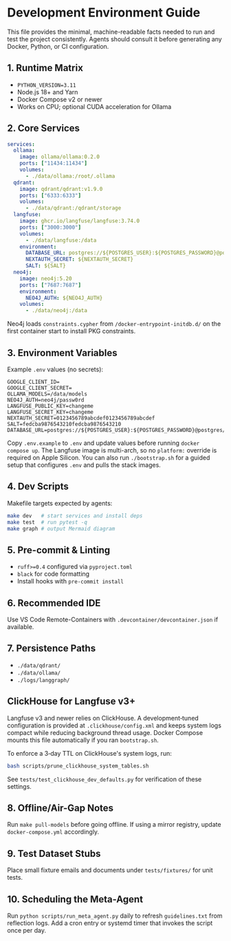 # Development Environment Guide

This file provides the minimal, machine-readable facts needed to run and test the project consistently. Agents should consult it before generating any Docker, Python, or CI configuration.

## 1. Runtime Matrix
- `PYTHON_VERSION=3.11`
- Node.js 18+ and Yarn
- Docker Compose v2 or newer
- Works on CPU; optional CUDA acceleration for Ollama

## 2. Core Services
```yaml
services:
  ollama:
    image: ollama/ollama:0.2.0
    ports: ["11434:11434"]
    volumes:
      - ./data/ollama:/root/.ollama
  qdrant:
    image: qdrant/qdrant:v1.9.0
    ports: ["6333:6333"]
    volumes:
      - ./data/qdrant:/qdrant/storage
  langfuse:
    image: ghcr.io/langfuse/langfuse:3.74.0
    ports: ["3000:3000"]
    volumes:
      - ./data/langfuse:/data
    environment:
      DATABASE_URL: postgres://${POSTGRES_USER}:${POSTGRES_PASSWORD}@postgres/${POSTGRES_DB}
      NEXTAUTH_SECRET: ${NEXTAUTH_SECRET}
      SALT: ${SALT}
  neo4j:
    image: neo4j:5.20
    ports: ["7687:7687"]
    environment:
      NEO4J_AUTH: ${NEO4J_AUTH}
    volumes:
      - ./data/neo4j:/data
```

Neo4j loads `constraints.cypher` from `/docker-entrypoint-initdb.d/` on the first
container start to install PKG constraints.

## 3. Environment Variables
Example `.env` values (no secrets):
```env
GOOGLE_CLIENT_ID=
GOOGLE_CLIENT_SECRET=
OLLAMA_MODELS=/data/models
NEO4J_AUTH=neo4j/passw0rd
LANGFUSE_PUBLIC_KEY=changeme
LANGFUSE_SECRET_KEY=changeme
NEXTAUTH_SECRET=0123456789abcdef0123456789abcdef
SALT=fedcba9876543210fedcba9876543210
DATABASE_URL=postgres://${POSTGRES_USER}:${POSTGRES_PASSWORD}@postgres/${POSTGRES_DB}
```
Copy `.env.example` to `.env` and update values before running `docker compose up`.
The Langfuse image is multi-arch, so no `platform:` override is required on Apple Silicon.
You can also run `./bootstrap.sh` for a guided setup that configures `.env` and pulls the stack images.

## 4. Dev Scripts
Makefile targets expected by agents:
```bash
make dev   # start services and install deps
make test  # run pytest -q
make graph # output Mermaid diagram
```

## 5. Pre-commit & Linting
- `ruff>=0.4` configured via `pyproject.toml`
- `black` for code formatting
- Install hooks with `pre-commit install`

## 6. Recommended IDE
Use VS Code Remote-Containers with `.devcontainer/devcontainer.json` if available.

## 7. Persistence Paths
- `./data/qdrant/`
- `./data/ollama/`
- `./logs/langgraph/`

## ClickHouse for Langfuse v3+

Langfuse v3 and newer relies on ClickHouse. A development‑tuned configuration
is provided at `.clickhouse/config.xml` and keeps system logs compact while
reducing background thread usage. Docker Compose mounts this file automatically
if you ran `bootstrap.sh`.

To enforce a 3‑day TTL on ClickHouse's system logs, run:

```bash
bash scripts/prune_clickhouse_system_tables.sh
```

See `tests/test_clickhouse_dev_defaults.py` for verification of these settings.

## 8. Offline/Air-Gap Notes
Run `make pull-models` before going offline. If using a mirror registry, update `docker-compose.yml` accordingly.

## 9. Test Dataset Stubs
Place small fixture emails and documents under `tests/fixtures/` for unit tests.

## 10. Scheduling the Meta-Agent
Run `python scripts/run_meta_agent.py` daily to refresh `guidelines.txt` from reflection logs.
Add a cron entry or systemd timer that invokes the script once per day.
